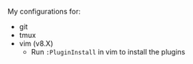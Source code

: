 My configurations for:

  * git
  * tmux
  * vim (v8.X)
    * Run `:PluginInstall` in vim to install the plugins 
